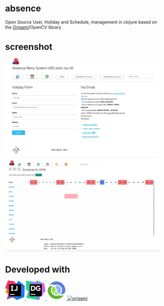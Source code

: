 
# absence

Open Source User, Holiday and Schedule, management in clojure based on the [Origami](http://origamidocs.hellonico.info)/OpenCV library

# screenshot

![](doc/screenshot.png)
![](doc/screenshot2.png)

# Developed with

<a href="https://www.jetbrains.com/idea/">
<img title="idea" width="64" height="64" src="doc/idea.png"/>
</a>

<a href="https://www.jetbrains.com/datagrip/">
<img title="datagrip" width="64" height="64" src="doc/datagrip.png"/>
</a>

<a href="https://cursive-ide.com/">
<img title="cursive" width="64" height="64" src="doc/cursive.png"/>
</a>

<a href="http://origamidocs.hellonico.info">
<img title="origami" alt="origami" width="64" height="64" src="http://origamidocs.hellonico.info/doc/origami.jpg"/>
</a>

